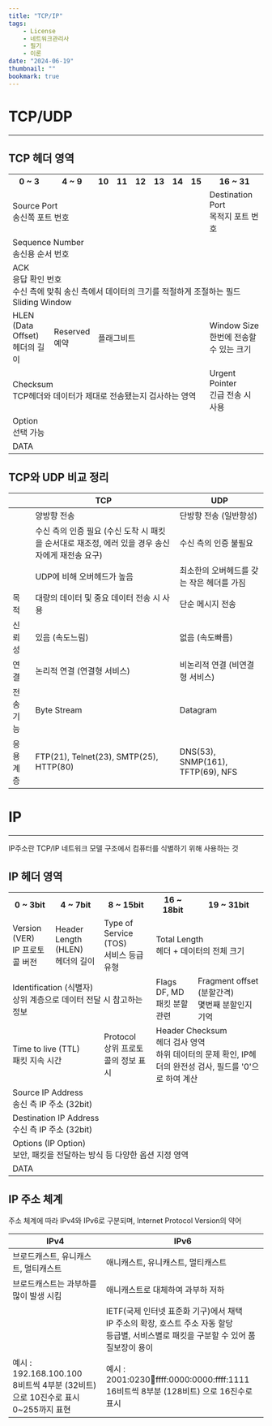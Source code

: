 ```yaml
---
title: "TCP/IP"
tags:
    - License
    - 네트워크관리사
    - 필기
    - 이론
date: "2024-06-19"
thumbnail: ""
bookmark: true
---
```



# TCP/UDP
---

## TCP 헤더 영역

<table>
  <tr>
    <th>0 ~ 3</th>
    <th>4 ~ 9</th>
    <th>10</th>
    <th>11</th>
    <th>12</th>
    <th>13</th>
    <th>14</th>
    <th>15</th>
    <th>16 ~ 31</th>
  </tr>
  <tr>
      <td colspan="8">Source Port <br> 송신쪽 포트 번호</td>
      <td>Destination Port <br> 목적지 포트 번호</td>
  </tr>
  <tr>
      <td colspan="9">Sequence Number <br> 송신용 순서 번호</td>
  </tr>
  <tr>
      <td colspan="9">ACK <br> 응답 확인 번호 <br> 수신 측에 맞춰 송신 측에서 데이터의 크기를 적절하게 조절하는 필드 <br> Sliding Window </td>
  </tr>
  <tr>
      <td>HLEN (Data Offset) <br> 헤더의 길이</td>
      <td>Reserved <br> 예약</td>
      <td colspan="6">플래그비트</td>
      <td>Window Size <br> 한번에 전송할 수 있는 크기</td>
  </tr>
  <tr>
      <td colspan="8">Checksum <br> TCP헤더와 데이터가 제대로 전송됐는지 검사하는 영역</td>
      <td>Urgent Pointer <br> 긴급 전송 시 사용</td>
  </tr>
  <tr>
      <td colspan="9">Option <br> 선택 가능</td>
  </tr>
  <tr>
      <td colspan="9"> DATA </td>
  </tr>
</table>


## TCP와 UDP 비교 정리

| |TCP|UDP|
|-|---|---|
| |양방향 전송|단방향 전송 (일반향성)|
| |수신 측의 인증 필요 (수신 도착 시 패킷을 순서대로 재조정, 에러 있을 경우 송신자에게 재전송 요구)|수신 측의 인증 불필요|
| |UDP에 비해 오버헤드가 높음|최소한의 오버헤드를 갖는 작은 헤더를 가짐|
|목적|대량의 데이터 및 중요 데이터 전송 시 사용|단순 메시지 전송|
|신뢰성|있음 (속도느림)|없음 (속도빠름)|
|연결|논리적 연결 (연결형 서비스)|비논리적 연결 (비연결형 서비스)|
|전송기능|Byte Stream|Datagram|
|응용계층|FTP(21), Telnet(23), SMTP(25), HTTP(80)|DNS(53), SNMP(161), TFTP(69), NFS|



# IP
---
IP주소란 TCP/IP 네트워크 모델 구조에서 컴퓨터를 식별하기 위해 사용하는 것


## IP 헤더 영역

<table>
  <tr>
    <th>0 ~ 3bit</th>
    <th>4 ~ 7bit</th>
    <th>8 ~ 15bit</th>
    <th>16 ~ 18bit</th>
    <th>19 ~ 31bit</th>
  </tr>
  <tr>
    <td>Version (VER) <br> IP 프로토콜 버전</td>
    <td>Header Length (HLEN) <br> 헤더의 길이</td>
    <td>Type of Service (TOS) <br> 서비스 등급 유형</td>
    <td colspan="2">Total Length <br> 헤더 + 데이터의 전체 크기</td>
  </tr>
  <tr>
    <td colspan="3">Identification (식별자) <br> 상위 계층으로 데이터 전달 시 참고하는 정보</td>
    <td>Flags DF, MD <br> 패킷 분할 관련</td>
    <td>Fragment offset (분할간격) <br> 몇번째 분할인지 기억</td>
  </tr>
  <tr>
      <td colspan="2">Time to live (TTL) <br> 패킷 지속 시간</td>
      <td>Protocol <br> 상위 프로토콜의 정보 표시</td>
      <td colspan="2">Header Checksum <br> 헤더 검사 영역 <br> 하위 데이터의 문제 확인, IP헤더의 완전성 검사, 필드를 '0'으로 하여 계산</td>
  </tr>
  <tr>
      <td colspan="5">Source IP Address <br> 송신 측 IP 주소 (32bit)</td>
  </tr>
  <tr>
      <td colspan="5">Destination IP Address <br> 수신 측 IP 주소 (32bit)</td>
  </tr>
  <tr>
      <td colspan="5">Options (IP Option) <br> 보안, 패킷을 전달하는 방식 등 다양한 옵션 지정 영역</td>
  </tr>
  <tr>
      <td colspan="5"> DATA </td>
  </tr>
</table>



## IP 주소 체계
주소 체계에 따라 IPv4와 IPv6로 구분되며, Internet Protocol Version의 약어

|IPv4|IPv6|
|----|----|
|브로드캐스트, 유니캐스트, 멀티캐스트|애니캐스트, 유니캐스트, 멀티캐스트|
|브로드캐스트는 과부하를 많이 발생 시킴|애니캐스트로 대체하여 과부하 저하|
| |IETF(국제 인터넷 표준화 기구)에서 채택 <br> IP 주소의 확장, 호스트 주소 자동 할당 <br> 등급별, 서비스별로 패킷을 구분할 수 있어 품질보장이 용이|
|예시 : 192.168.100.100 <br> 8비트씩 4부분 (32비트) 으로 10진수로 표시 <br> 0~255까지 표현|예시 : 2001:0230:abcd:ffff:0000:0000:ffff:1111 <br> 16비트씩 8부분 (128비트) 으로 16진수로 표시|

